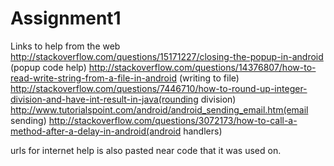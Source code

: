 # Assignment1
Links to help from the web
http://stackoverflow.com/questions/15171227/closing-the-popup-in-android (popup code help)
http://stackoverflow.com/questions/14376807/how-to-read-write-string-from-a-file-in-android (writing to file)
http://stackoverflow.com/questions/7446710/how-to-round-up-integer-division-and-have-int-result-in-java(rounding division)
http://www.tutorialspoint.com/android/android_sending_email.htm(email sending)
http://stackoverflow.com/questions/3072173/how-to-call-a-method-after-a-delay-in-android(android handlers)

urls for internet help is also pasted near code that it was used on.
